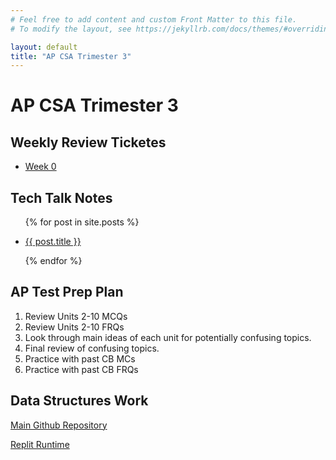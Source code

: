 ```yaml
---
# Feel free to add content and custom Front Matter to this file.
# To modify the layout, see https://jekyllrb.com/docs/themes/#overriding-theme-defaults

layout: default
title: "AP CSA Trimester 3"
---
```


# AP CSA Trimester 3

## Weekly Review Ticketes

- [Week 0](https://github.com/raad1masum/Drain-Gang/issues/2)


## Tech Talk Notes

<ul>
  {% for post in site.posts %}
    <li>
      <p><a href="{{ post.url | prepend: site.baseurl }}">{{ post.title }}</a></p>
    </li>
  {% endfor %}
</ul>


## AP Test Prep Plan

1. Review Units 2-10 MCQs
2. Review Units 2-10 FRQs
3. Look through main ideas of each unit for potentially confusing topics.
4. Final review of confusing topics.
5. Practice with past CB MCs
6. Practice with past CB FRQs


## Data Structures Work

[Main Github Repository](https://github.com/alvinzhengq/CSA-Data-Structures)

[Replit Runtime](https://replit.com/@pancakefactory/CSA-Data-Structures)
